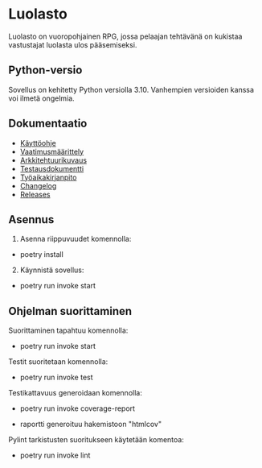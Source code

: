 # Luolasto

Luolasto on vuoropohjainen RPG, jossa pelaajan tehtävänä on kukistaa vastustajat luolasta ulos pääsemiseksi.

## Python-versio

Sovellus on kehitetty Python versiolla 3.10. Vanhempien versioiden kanssa voi ilmetä ongelmia.

## Dokumentaatio

- [Käyttöohje](dokumentaatio/kayttoohje.md)
- [Vaatimusmäärittely](dokumentaatio/vaatimusmaarittely.md)
- [Arkkitehtuurikuvaus](dokumentaatio/arkkitehtuuri.md)
- [Testausdokumentti](dokumentaatio/testausdokumentti.md)
- [Työaikakirjanpito](dokumentaatio/tuntikirjanpito.md)
- [Changelog](dokumentaatio/changelog.md)
- [Releases](https://github.com/theskelinen/ot-harjoitustyo/releases)

## Asennus

1. Asenna riippuvuudet komennolla:

- poetry install

2. Käynnistä sovellus:

- poetry run invoke start

## Ohjelman suorittaminen

Suorittaminen tapahtuu komennolla:

- poetry run invoke start

Testit suoritetaan komennolla:

- poetry run invoke test

Testikattavuus generoidaan komennolla:

- poetry run invoke coverage-report

- raportti generoituu hakemistoon "htmlcov"

Pylint tarkistusten suoritukseen käytetään komentoa:

- poetry run invoke lint
